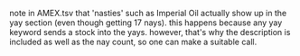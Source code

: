 note in AMEX.tsv that 'nasties' such as Imperial Oil actually show up in the yay section (even though getting 17 nays).
this happens because any yay keyword sends a stock into the yays.
however, that's why the description is included as well as the nay count, so one can make a suitable call.
